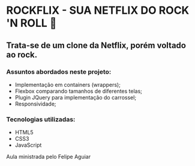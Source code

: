 # ROCKFLIX - SUA NETFLIX DO ROCK 'N ROLL :musical_note:

## Trata-se de um clone da Netflix, porém voltado ao rock.



### Assuntos abordados neste projeto:

- Implementação em containers (wrappers);
- Flexbox comparando tamanhos de diferentes telas;
- Plugin JQuery para implementação do carrossel;
- Responsividade;

### Tecnologias utilizadas:

- HTML5
- CSS3
- JavaScript

Aula ministrada pelo Felipe Aguiar